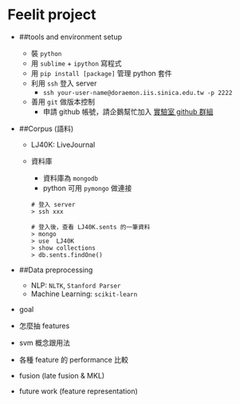 Feelit project
===

- ##tools and environment setup
	- 裝 `python`
	- 用 `sublime` + `ipython` 寫程式
	- 用 `pip install [package]` 管理 python 套件
	- 利用 `ssh` 登入 server
		- `ssh your-user-name@doraemon.iis.sinica.edu.tw -p 2222`
	- 善用 `git` 做版本控制
		- 申請 github 帳號，請企鵝幫忙加入 [實驗室 github 群組](https://github.com/AcademiaSinicaNLPLab)

- ##Corpus (語料)
	- LJ40K: LiveJournal
	- 資料庫
		- 資料庫為 `mongodb`
		- python 可用 `pymongo`	做連接
			
		```
		# 登入 server
		> ssh xxx
		
		# 登入後，查看 LJ40K.sents 的一筆資料
		> mongo
		> use  LJ40K
		> show collections
		> db.sents.findOne()
		```
		

	
- ##Data preprocessing
	- NLP: `NLTK`, `Stanford Parser`
	- Machine Learning: `scikit-learn`

- goal 
- 怎麼抽 features
- svm 概念跟用法
- 各種 feature 的 performance 比較
- fusion (late fusion & MKL)
- future work (feature representation)
